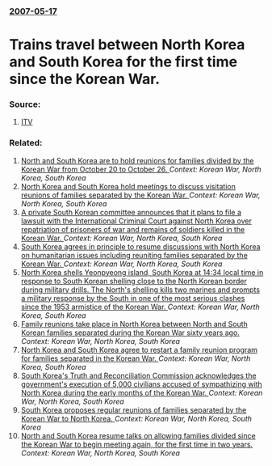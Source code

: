 ### [2007-05-17](/news/2007/05/17/index.md)

#  Trains travel between North Korea and South Korea for the first time since the Korean War. 




### Source:

1. [ITV](http://www.itv.com/news/index_bb8544f6a3123d96244b3347f56e24b6.html)

### Related:

1. [North and South Korea are to hold reunions for families divided by the Korean War from October 20 to October 26. ](/news/2015/09/8/north-and-south-korea-are-to-hold-reunions-for-families-divided-by-the-korean-war-from-october-20-to-october-26.md) _Context: Korean War, North Korea, South Korea_
2. [North Korea and South Korea hold meetings to discuss visitation reunions of families separated by the Korean War. ](/news/2014/02/5/north-korea-and-south-korea-hold-meetings-to-discuss-visitation-reunions-of-families-separated-by-the-korean-war.md) _Context: Korean War, North Korea, South Korea_
3. [A private South Korean committee announces that it plans to file a lawsuit with the International Criminal Court against North Korea over repatriation of prisoners of war and remains of soldiers killed in the Korean War. ](/news/2012/07/25/a-private-south-korean-committee-announces-that-it-plans-to-file-a-lawsuit-with-the-international-criminal-court-against-north-korea-over-re.md) _Context: Korean War, North Korea, South Korea_
4. [South Korea agrees in principle to resume discussions with North Korea on humanitarian issues including reuniting families separated by the Korean War. ](/news/2011/02/9/south-korea-agrees-in-principle-to-resume-discussions-with-north-korea-on-humanitarian-issues-including-reuniting-families-separated-by-the.md) _Context: Korean War, North Korea, South Korea_
5. [North Korea shells Yeonpyeong island, South Korea at 14:34 local time in response to South Korean shelling close to the North Korean border during military drills. The North's shelling kills two marines and prompts a military response by the South in one of the most serious clashes since the 1953 armistice of the Korean War. ](/news/2010/11/23/north-korea-shells-yeonpyeong-island-south-korea-at-14-34-local-time-in-response-to-south-korean-shelling-close-to-the-north-korean-border.md) _Context: Korean War, North Korea, South Korea_
6. [Family reunions take place in North Korea between North and South Korean families separated during the Korean War sixty years ago. ](/news/2010/10/30/family-reunions-take-place-in-north-korea-between-north-and-south-korean-families-separated-during-the-korean-war-sixty-years-ago.md) _Context: Korean War, North Korea, South Korea_
7. [North Korea and South Korea agree to restart a family reunion program for families separated in the Korean War. ](/news/2010/10/1/north-korea-and-south-korea-agree-to-restart-a-family-reunion-program-for-families-separated-in-the-korean-war.md) _Context: Korean War, North Korea, South Korea_
8. [ South Korea's Truth and Reconciliation Commission acknowledges the government's execution of 5,000 civilians accused of sympathizing with North Korea during the early months of the Korean War. ](/news/2009/11/27/south-korea-s-truth-and-reconciliation-commission-acknowledges-the-government-s-execution-of-5-000-civilians-accused-of-sympathizing-with-n.md) _Context: Korean War, North Korea, South Korea_
9. [ South Korea proposes regular reunions of families separated by the Korean War to North Korea. ](/news/2009/08/27/south-korea-proposes-regular-reunions-of-families-separated-by-the-korean-war-to-north-korea.md) _Context: Korean War, North Korea, South Korea_
10. [ North and South Korea resume talks on allowing families divided since the Korean War to begin meeting again, for the first time in two years. ](/news/2009/08/26/north-and-south-korea-resume-talks-on-allowing-families-divided-since-the-korean-war-to-begin-meeting-again-for-the-first-time-in-two-year.md) _Context: Korean War, North Korea, South Korea_
